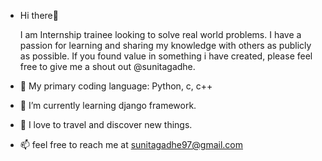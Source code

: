 - Hi there👋

  I am Internship trainee looking to solve real world problems. I have a passion for learning and sharing my knowledge with others as publicly as possible. If you found value in something
  i have created, please feel free to give me a shout out @sunitagadhe.
- 👀 My primary coding language: Python, c, c++
- 🌱 I’m currently learning django framework.
- 💞️ I love to travel and discover new things.
- 📫 feel free to reach me at sunitagadhe97@gmail.com

<!---
sunitagadhe/sunitagadhe is a ✨ special ✨ repository because its `README.md` (this file) appears on your GitHub profile.
You can click the Preview link to take a look at your changes.
--->
